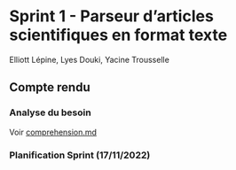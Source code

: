# Sprint 1 - Parseur d’articles scientifiques en format texte

Elliott Lépine, Lyes Douki, Yacine Trousselle

## Compte rendu

### Analyse du besoin

Voir [comprehension.md](comprehension.md)

### Planification Sprint (17/11/2022)


